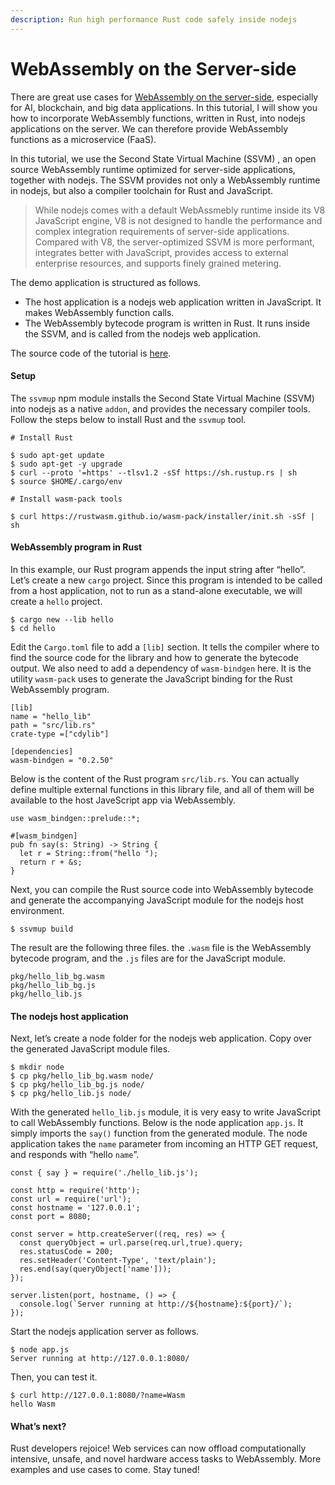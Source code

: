 ```yaml
---
description: Run high performance Rust code safely inside nodejs
---
```


# WebAssembly on the Server-side

There are great use cases for [WebAssembly on the server-side](https://medium.com/wasm/webassembly-on-the-server-side-c584f874b4a3), especially for AI, blockchain, and big data applications. In this tutorial, I will show you how to incorporate WebAssembly functions, written in Rust, into nodejs applications on the server. We can therefore provide WebAssembly functions as a microservice \(FaaS\).

In this tutorial, we use the Second State Virtual Machine \(SSVM\) , an open source WebAssembly runtime optimized for server-side applications, together with nodejs. The SSVM provides not only a WebAssembly runtime in nodejs, but also a compiler toolchain for Rust and JavaScript.

> While nodejs comes with a default WebAssmebly runtime inside its V8 JavaScript engine, V8 is not designed to handle the performance and complex integration requirements of server-side applications. Compared with V8, the server-optimized SSVM is more performant, integrates better with JavaScript, provides access to external enterprise resources, and supports finely grained metering.

The demo application is structured as follows.

* The host application is a nodejs web application written in JavaScript. It makes WebAssembly function calls.
* The WebAssembly bytecode program is written in Rust. It runs inside the SSVM, and is called from the nodejs web application.

The source code of the tutorial is [here](https://github.com/second-state/wasm-learning/blob/master/nodejs/hello.md).

#### **Setup**

The `ssvmup` npm module installs the Second State Virtual Machine \(SSVM\) into nodejs as a native `addon`, and provides the necessary compiler tools. Follow the steps below to install Rust and the `ssvmup` tool.

```text
# Install Rust

$ sudo apt-get update
$ sudo apt-get -y upgrade
$ curl --proto '=https' --tlsv1.2 -sSf https://sh.rustup.rs | sh
$ source $HOME/.cargo/env
```

```text
# Install wasm-pack tools

$ curl https://rustwasm.github.io/wasm-pack/installer/init.sh -sSf | sh
```

#### **WebAssembly program in Rust**

In this example, our Rust program appends the input string after “hello”. Let’s create a new `cargo` project. Since this program is intended to be called from a host application, not to run as a stand-alone executable, we will create a `hello` project.

```text
$ cargo new --lib hello
$ cd hello
```

Edit the `Cargo.toml` file to add a `[lib]` section. It tells the compiler where to find the source code for the library and how to generate the bytecode output. We also need to add a dependency of `wasm-bindgen` here. It is the utility `wasm-pack` uses to generate the JavaScript binding for the Rust WebAssembly program.

```text
[lib]
name = "hello_lib"
path = "src/lib.rs"
crate-type =["cdylib"]

[dependencies]
wasm-bindgen = "0.2.50"
```

Below is the content of the Rust program `src/lib.rs`. You can actually define multiple external functions in this library file, and all of them will be available to the host JaveScript app via WebAssembly.

```text
use wasm_bindgen::prelude::*;

#[wasm_bindgen]
pub fn say(s: String) -> String {
  let r = String::from("hello ");
  return r + &s;
}
```

Next, you can compile the Rust source code into WebAssembly bytecode and generate the accompanying JavaScript module for the nodejs host environment.

```text
$ ssvmup build
```

The result are the following three files. the `.wasm` file is the WebAssembly bytecode program, and the `.js` files are for the JavaScript module.

```text
pkg/hello_lib_bg.wasm
pkg/hello_lib_bg.js
pkg/hello_lib.js
```

#### **The nodejs host application**

Next, let’s create a node folder for the nodejs web application. Copy over the generated JavaScript module files.

```text
$ mkdir node
$ cp pkg/hello_lib_bg.wasm node/
$ cp pkg/hello_lib_bg.js node/
$ cp pkg/hello_lib.js node/
```

With the generated `hello_lib.js` module, it is very easy to write JavaScript to call WebAssembly functions. Below is the node application `app.js`. It simply imports the `say()` function from the generated module. The node application takes the `name` parameter from incoming an HTTP GET request, and responds with “hello `name`”.

```text
const { say } = require('./hello_lib.js');

const http = require('http');
const url = require('url');
const hostname = '127.0.0.1';
const port = 8080;

const server = http.createServer((req, res) => {
  const queryObject = url.parse(req.url,true).query;
  res.statusCode = 200;
  res.setHeader('Content-Type', 'text/plain');
  res.end(say(queryObject['name']));
});

server.listen(port, hostname, () => {
  console.log(`Server running at http://${hostname}:${port}/`);
});
```

Start the nodejs application server as follows.

```text
$ node app.js
Server running at http://127.0.0.1:8080/
```

Then, you can test it.

```text
$ curl http://127.0.0.1:8080/?name=Wasm
hello Wasm
```

#### **What’s next?**

Rust developers rejoice! Web services can now offload computationally intensive, unsafe, and novel hardware access tasks to WebAssembly. More examples and use cases to come. Stay tuned!

